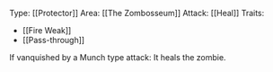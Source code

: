 Type: [[Protector]]
Area: [[The Zombosseum]]
Attack: [[Heal]]
Traits:
- [[Fire Weak]]
- [[Pass-through]]

If vanquished by a Munch type attack: It heals the zombie.